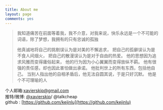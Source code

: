 ```yaml
---
title: About me
layout: page
comments: yes
---
```

  
 >我知道痛苦在前面等着我，我不介意，对我来说，快乐永远是一个不可能的词语，除了梦想，我拥有的只有忠诚的孤独
 > 
 >他真诚地将自己的挑剔误认为是对美的不懈追求，
 >把自己的孤僻误认为是不食人间烟火，
 >把自己的散漫误认为是对于自由的热爱。
 >他的思想因为追求风雅而变得庸俗起来，
 >他的行为因为小心翼翼而变得放纵不羁。
 >他有很强的责任感，却也因此害怕做出承诺。
 >他批判世上的所有东西，包括他自己。
 >当别人指出他的自相矛盾后，他无法自圆其说，于是只好沉默。
 >他是个不可理喻的人

个人邮箱:xavierskip@gmail.com      
推特/微博: [@xavierskip](http://weibo.com/kejinlu)/ @talkcheap     
github : [https://github.com/kejinlu](https://github.com/kejinlu)      